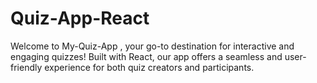 # Quiz-App-React
Welcome to My-Quiz-App , your go-to destination for interactive and engaging quizzes! Built with React, our app offers a seamless and user-friendly experience for both quiz creators and participants.
